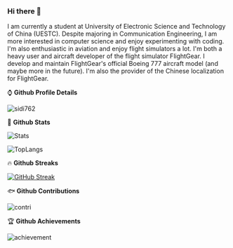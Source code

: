 ### Hi there 👋

<!--
**sidi762/sidi762** is a ✨ _special_ ✨ repository because its `README.md` (this file) appears on your GitHub profile.

Here are some ideas to get you started:

- 🔭 I’m currently working on ...
- 🌱 I’m currently learning ...
- 👯 I’m looking to collaborate on ...
- 🤔 I’m looking for help with ...
- 💬 Ask me about ...
- 📫 How to reach me: ...
- 😄 Pronouns: ...
- ⚡ Fun fact: ...
-->

I am currently a student at University of Electronic Science and Technology of China (UESTC). Despite majoring in Communication Engineering, I am more interested in computer science and enjoy experimenting with coding. I'm also enthusiastic in aviation and enjoy flight simulators a lot. I'm both a heavy user and aircraft developer of the flight simulator FlightGear. I develop and maintain FlightGear's official Boeing 777 aircraft model (and maybe more in the future). I'm also the provider of the Chinese localization for FlightGear.  

⌚ __Github Profile Details__

![sidi762](https://github-profile-summary-cards.vercel.app/api/cards/profile-details?username=sidi762&theme=nord_bright)

👻 __Github Stats__

![Stats](https://github-readme-stats.vercel.app/api?username=sidi762&show_icons=true&count_private=true&theme=swift)

![TopLangs](https://github-readme-stats.vercel.app/api/top-langs?username=sidi762&layout=compact&show_icons=true&theme=swift)

🔥 __Github Streaks__

[![GitHub Streak](https://github-readme-streak-stats.herokuapp.com?user=sidi762&theme=graywhite&hide_border=true&date_format=M%20j%5B%2C%20Y%5D&background=F4F4F4)](https://git.io/streak-stats)

🐟 __Github Contributions__

![contri](https://activity-graph.herokuapp.com/graph?username=sidi762&bg_color=f5f5f5&color=cd5c5c&line=cd5c5c&point=FFFFFF&hide_border=true)

🏆 __Github Achievements__

![achievement](https://github-profile-trophy.vercel.app/?username=sidi762&margin-w=5&theme=solarized-light)
